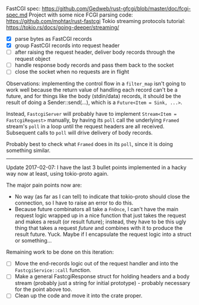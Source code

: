
FastCGI spec: https://github.com/Gedweb/rust-gfcgi/blob/master/doc/fcgi-spec.md
Project with some nice FCGI parsing code: https://github.com/mohtar/rust-fastcgi
Tokio streaming protocols tutorial: https://tokio.rs/docs/going-deeper/streaming/

- [x] parse bytes as FastCGI records
- [x] group FastCGI records into request header
- [ ] after raising the request header, deliver body records through the request object
- [ ] handle response body records and pass them back to the socket
- [ ] close the socket when no requests are in flight

Observations: implementing the control flow in a `filter_map` isn't going to work well because the
return value of handling each record can't be a future, and for things like the body (stdin/data)
records, it should be the result of doing a Sender::send(...), which is a
`Future<Item = Sink, ...>`.

Instead, `FastcgiServer` will probably have to implement `Stream<Item = FastcgiRequest>` manually,
by having its `poll` call the underlying `Framed` stream's `poll` in a loop until the request
headers are all received. Subsequent calls to `poll` will drive delivery of body records.

Probably best to check what `Framed` does in its `poll`, since it is doing something similar.

---

Update 2017-02-07: I have the last 3 bullet points implemented in a hacky way now at least, using
tokio-proto again.

The major pain points now are:

- No way (as far as I can tell) to indicate that tokio-proto should close the connection, so I have
  to raise an error to do this.
- Because future combinators all take a `FnOnce`, I can't have the main request logic wrapped up in
  a nice function that just takes the request and makes a result (or result future); instead, they
  have to be this ugly thing that takes a request *future* and combines with it to produce the
  result future. Yuck. Maybe if I encapsulate the request logic into a struct or something...

Remaining work to be done on this iteration:
- [ ] Move the end-records logic out of the request handler and into the `FastcgiService::call`
      function.
- [ ] Make a general FastcgiResponse struct for holding headers and a body stream (probably just a
      string for initial prototype) - probably necessary for the point above too.
- [ ] Clean up the code and move it into the crate proper.
